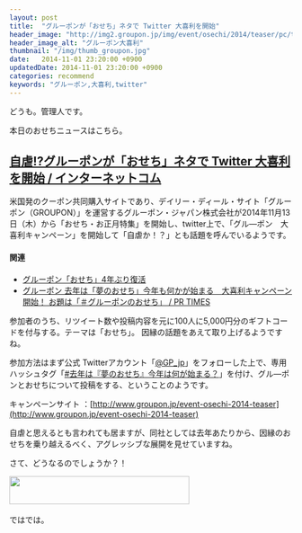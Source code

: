```yaml
---
layout: post
title:  "グルーポンが「おせち」ネタで Twitter 大喜利を開始"
header_image: "http://img2.groupon.jp/img/event/osechi/2014/teaser/pc/tweet_apply_image.png"
header_image_alt: "グルーポン大喜利"
thumbnail: "/img/thumb_groupon.jpg"
date:   2014-11-01 23:20:00 +0900
updatedDate: 2014-11-01 23:20:00 +0900
categories: recommend
keywords: "グルーポン,大喜利,twitter"
---
```


どうも。管理人です。

本日のおせちニュースはこちら。

<!-- more -->

## [自虐!?グルーポンが「おせち」ネタで Twitter 大喜利を開始 / インターネットコム](http://internetcom.jp/wmnews/20141031/groupon-bigins-twitter-campaign-of-new-year-dishes.html)

米国発のクーポン共同購入サイトであり、デイリー・ディール・サイト「グルーポン（GROUPON）」を運営するグルーポン・ジャパン株式会社が2014年11月13日（木）から「おせち・お正月特集」を開始し、twitter上で、「グル―ポン　大喜利キャンペーン」を開始して「自虐か！？」とも話題を呼んでいるようです。

#### 関連
* [グルーポン「おせち」4年ぶり復活](/recommend/2014-10-19/groupon/)
* [グルーポン 去年は「夢のおせち」今年も何かが始まる　大喜利キャンペーン開始！ お題は「＃グルーポンのおせち」 / PR TIMES](http://prtimes.jp/main/html/rd/p/000000001.000011644.html)

参加者のうち、リツイート数や投稿内容を元に100人に5,000円分のギフトコードを付与する。テーマは「おせち」。
因縁の話題をあえて取り上げるようですね。

参加方法はまず公式 Twitterアカウント「[@GP_jp](https://twitter.com/GP_jp)」をフォローした上で、専用ハッシュタグ「[#去年は『夢のおせち』今年は何が始まる？](https://twitter.com/search?f=realtime&q=%23%E5%8E%BB%E5%B9%B4%E3%81%AF%E3%80%8E%E5%A4%A2%E3%81%AE%E3%81%8A%E3%81%9B%E3%81%A1%E3%80%8F%E4%BB%8A%E5%B9%B4%E3%81%AF%E4%BD%95%E3%81%8C%E5%A7%8B%E3%81%BE%E3%82%8B%EF%BC%9F&src=typd)」を付け、グル―ポンとおせちについて投稿をする、ということのようです。

キャンペーンサイト ：[http://www.groupon.jp/event-osechi-2014-teaser](http://www.groupon.jp/event-osechi-2014-teaser)

自虐と思えるとも言われても居ますが、同社としては去年あたりから、因縁のおせちを乗り越えるべく、アグレッシブな展開を見せていますね。

さて、どうなるのでしょうか？！

<a href="http://px.a8.net/svt/ejp?a8mat=2BYJ9M+GAG16Q+2Z76+639IP" target="_blank">
<img border="0" width="320" height="50" alt="" src="http://www22.a8.net/svt/bgt?aid=141019402985&wid=003&eno=01&mid=s00000013893001023000&mc=1"></a>
<img border="0" width="1" height="1" src="http://www18.a8.net/0.gif?a8mat=2BYJ9M+GAG16Q+2Z76+639IP" alt="">

ではでは。
